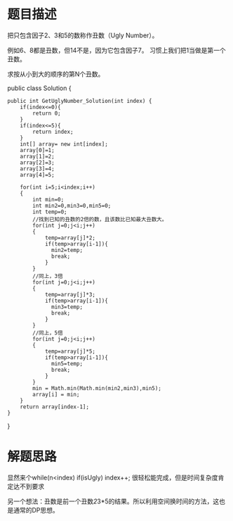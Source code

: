 题目描述
==============
把只包含因子2、3和5的数称作丑数（Ugly Number）。

例如6、8都是丑数，但14不是，因为它包含因子7。 习惯上我们把1当做是第一个丑数。

求按从小到大的顺序的第N个丑数。

public class Solution {

    public int GetUglyNumber_Solution(int index) {
        if(index<=0){
            return 0;
        }
        if(index<=5){
            return index;
        }
        int[] array= new int[index];
        array[0]=1;
        array[1]=2;
        array[2]=3;
        array[3]=4;
        array[4]=5;
         
        for(int i=5;i<index;i++)
        {
            int min=0;
            int min2=0,min3=0,min5=0;
            int temp=0;
            //找到已知的丑数的2倍的数，且该数比已知最大丑数大。
            for(int j=0;j<i;j++)
            {
                temp=array[j]*2;
                if(temp>array[i-1]){
                  min2=temp;
                  break;
                }
            }
            //同上，3倍
            for(int j=0;j<i;j++)
            {
                temp=array[j]*3;
                if(temp>array[i-1]){
                  min3=temp;
                  break;
                }
            }
            //同上，5倍
            for(int j=0;j<i;j++)
            {
                temp=array[j]*5;
                if(temp>array[i-1]){
                  min5=temp;
                  break;
                }
            }
            min = Math.min(Math.min(min2,min3),min5);
            array[i] = min;           
        }
        return array[index-1];
    }
}

解题思路
===============
显然来个while(n<index) if(isUgly) index++; 很轻松能完成，但是时间复杂度肯定达不到要求

另一个想法：丑数是前一个丑数*2*3*5的结果。所以利用空间换时间的方法，这也是通常的DP思想。





